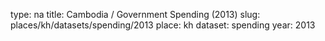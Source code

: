 type: na
title: Cambodia / Government Spending (2013)
slug: places/kh/datasets/spending/2013
place: kh
dataset: spending
year: 2013
